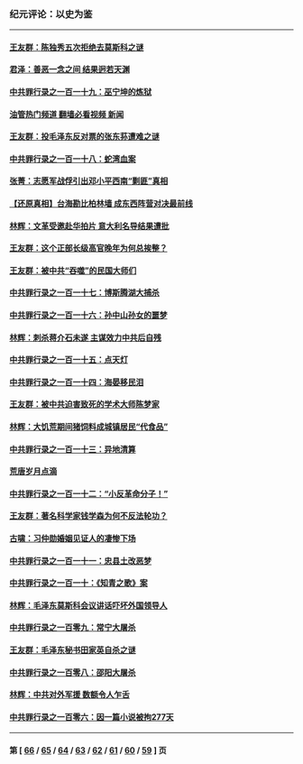### 纪元评论：以史为鉴
---
#### [王友群：陈独秀五次拒绝去莫斯科之谜](../../pages/nsc1028/n13957232.md?03250330) 
#### [君泽：善恶一念之间 结果迥若天渊](../../pages/nsc1028/n13954961.md?03250330) 
#### [中共罪行录之一百一十九：巫宁坤的炼狱](../../pages/nsc1028/n13953203.md?03250330) 
#### [油管热门频道 翻墙必看视频 新闻](ok?03250330)
#### [王友群：投毛泽东反对票的张东荪遭难之谜](../../pages/nsc1028/n13951901.md?03250330) 
#### [中共罪行录之一百一十八：蛇湾血案](../../pages/nsc1028/n13950784.md?03250330) 
#### [张菁：志愿军战俘引出邓小平西南“剿匪”真相](../../pages/nsc1028/n13950241.md?03250330) 
#### [【还原真相】台海勘比柏林墙 成东西阵营对决最前线](../../pages/nsc1028/n13948147.md?03250330) 
#### [林辉：文革受邀赴华拍片 意大利名导结果遭批](../../pages/nsc1028/n13945883.md?03250330) 
#### [王友群：这个正部长级高官晚年为何总挨整？](../../pages/nsc1028/n13943816.md?03250330) 
#### [王友群：被中共“吞噬”的民国大师们](../../pages/nsc1028/n13942620.md?03250330) 
#### [中共罪行录之一百一十七：博斯腾湖大捕杀](../../pages/nsc1028/n13939864.md?03250330) 
#### [中共罪行录之一百一十六：孙中山孙女的噩梦](../../pages/nsc1028/n13937214.md?03250330) 
#### [林辉：刺杀蒋介石未遂 主谋效力中共后自残](../../pages/nsc1028/n13935457.md?03250330) 
#### [中共罪行录之一百一十五：点天灯](../../pages/nsc1028/n13935336.md?03250330) 
#### [中共罪行录之一百一十四：海晏移民泪](../../pages/nsc1028/n13934634.md?03250330) 
#### [王友群：被中共迫害致死的学术大师陈梦家](../../pages/nsc1028/n13932885.md?03250330) 
#### [林辉：大饥荒期间猪饲料成城镇居民“代食品”](../../pages/nsc1028/n13933558.md?03250330) 
#### [中共罪行录之一百一十三：异地清算](../../pages/nsc1028/n13930716.md?03250330) 
#### [荒唐岁月点滴](../../pages/nsc1028/n13931451.md?03250330) 
#### [中共罪行录之一百一十二：“小反革命分子！”](../../pages/nsc1028/n13926295.md?03250330) 
#### [王友群：著名科学家钱学森为何不反法轮功？](../../pages/nsc1028/n13923607.md?03250330) 
#### [古啸：习仲勋婚姻见证人的凄惨下场](../../pages/nsc1028/n13923826.md?03250330) 
#### [中共罪行录之一百一十一：忠县土改恶梦](../../pages/nsc1028/n13923119.md?03250330) 
#### [中共罪行录之一百一十：《知青之歌》案](../../pages/nsc1028/n13920732.md?03250330) 
#### [林辉：毛泽东莫斯科会议讲话吓坏外国领导人](../../pages/nsc1028/n13917931.md?03250330) 
#### [中共罪行录之一百零九：常宁大屠杀](../../pages/nsc1028/n13917366.md?03250330) 
#### [王友群：毛泽东秘书田家英自杀之谜](../../pages/nsc1028/n13916918.md?03250330) 
#### [中共罪行录之一百零八：邵阳大屠杀](../../pages/nsc1028/n13916622.md?03250330) 
#### [林辉：中共对外军援 数额令人乍舌](../../pages/nsc1028/n13914615.md?03250330) 
#### [中共罪行录之一百零六：因一篇小说被拘277天](../../pages/nsc1028/n13913548.md?03250330) 

---
#### 第 [ [66](./66.md?03250330) / [65](./65.md?03250330) / [64](./64.md?03250330) / [63](./63.md?03250330) / [62](./62.md?03250330) / [61](./61.md?03250330) / [60](./60.md?03250330) / [59](./59.md?03250330) ] 页

